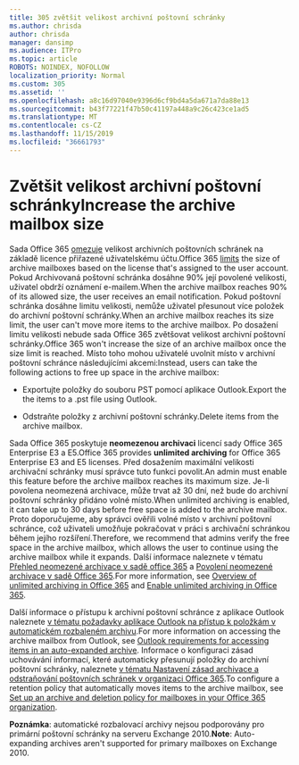 ```yaml
---
title: 305 zvětšit velikost archivní poštovní schránky
ms.author: chrisda
author: chrisda
manager: dansimp
ms.audience: ITPro
ms.topic: article
ROBOTS: NOINDEX, NOFOLLOW
localization_priority: Normal
ms.custom: 305
ms.assetid: ''
ms.openlocfilehash: a8c16d97040e9396d6cf9bd4a5da671a7da88e13
ms.sourcegitcommit: b43f77221f47b50c41197a448a9c26c423ce1ad5
ms.translationtype: MT
ms.contentlocale: cs-CZ
ms.lasthandoff: 11/15/2019
ms.locfileid: "36661793"
---
```

# <a name="increase-the-archive-mailbox-size"></a><span data-ttu-id="4fed4-102">Zvětšit velikost archivní poštovní schránky</span><span class="sxs-lookup"><span data-stu-id="4fed4-102">Increase the archive mailbox size</span></span>

<span data-ttu-id="4fed4-103">Sada Office 365 [omezuje](https://docs.microsoft.com/office365/servicedescriptions/exchange-online-service-description/exchange-online-limits#mailbox-storage-limits) velikost archivních poštovních schránek na základě licence přiřazené uživatelskému účtu.</span><span class="sxs-lookup"><span data-stu-id="4fed4-103">Office 365 [limits](https://docs.microsoft.com/office365/servicedescriptions/exchange-online-service-description/exchange-online-limits#mailbox-storage-limits) the size of archive mailboxes based on the license that's assigned to the user account.</span></span> <span data-ttu-id="4fed4-104">Pokud Archivovaná poštovní schránka dosáhne 90% její povolené velikosti, uživatel obdrží oznámení e-mailem.</span><span class="sxs-lookup"><span data-stu-id="4fed4-104">When the archive mailbox reaches 90% of its allowed size, the user receives an email notification.</span></span> <span data-ttu-id="4fed4-105">Pokud poštovní schránka dosáhne limitu velikosti, nemůže uživatel přesunout více položek do archivní poštovní schránky.</span><span class="sxs-lookup"><span data-stu-id="4fed4-105">When an archive mailbox reaches its size limit, the user can't move more items to the archive mailbox.</span></span> <span data-ttu-id="4fed4-106">Po dosažení limitu velikosti nebude sada Office 365 zvětšovat velikost archivní poštovní schránky.</span><span class="sxs-lookup"><span data-stu-id="4fed4-106">Office 365 won't increase the size of an archive mailbox once the size limit is reached.</span></span> <span data-ttu-id="4fed4-107">Místo toho mohou uživatelé uvolnit místo v archivní poštovní schránce následujícími akcemi:</span><span class="sxs-lookup"><span data-stu-id="4fed4-107">Instead, users can take the following actions to free up space in the archive mailbox:</span></span>

- <span data-ttu-id="4fed4-108">Exportujte položky do souboru PST pomocí aplikace Outlook.</span><span class="sxs-lookup"><span data-stu-id="4fed4-108">Export the the items to a .pst file using Outlook.</span></span>

- <span data-ttu-id="4fed4-109">Odstraňte položky z archivní poštovní schránky.</span><span class="sxs-lookup"><span data-stu-id="4fed4-109">Delete items from the archive mailbox.</span></span>

<span data-ttu-id="4fed4-110">Sada Office 365 poskytuje **neomezenou archivaci** licencí sady Office 365 Enterprise E3 a E5.</span><span class="sxs-lookup"><span data-stu-id="4fed4-110">Office 365 provides **unlimited archiving** for Office 365 Enterprise E3 and E5 licenses.</span></span> <span data-ttu-id="4fed4-111">Před dosažením maximální velikosti archivační schránky musí správce tuto funkci povolit.</span><span class="sxs-lookup"><span data-stu-id="4fed4-111">An admin must enable this feature before the archive mailbox reaches its maximum size.</span></span> <span data-ttu-id="4fed4-112">Je-li povolena neomezená archivace, může trvat až 30 dní, než bude do archivní poštovní schránky přidáno volné místo.</span><span class="sxs-lookup"><span data-stu-id="4fed4-112">When unlimited archiving is enabled, it can take up to 30 days before free space is added to the archive mailbox.</span></span> <span data-ttu-id="4fed4-113">Proto doporučujeme, aby správci ověřili volné místo v archivní poštovní schránce, což uživateli umožňuje pokračovat v práci s archivační schránkou během jejího rozšíření.</span><span class="sxs-lookup"><span data-stu-id="4fed4-113">Therefore, we recommend that admins verify the free space in the archive mailbox, which allows the user to continue using the archive mailbox while it expands.</span></span> <span data-ttu-id="4fed4-114">Další informace naleznete v tématu [Přehled neomezené archivace v sadě office 365](https://docs.microsoft.com/office365/securitycompliance/unlimited-archiving) a [Povolení neomezené archivace v sadě Office 365](https://docs.microsoft.com/office365/securitycompliance/enable-unlimited-archiving).</span><span class="sxs-lookup"><span data-stu-id="4fed4-114">For more information, see [Overview of unlimited archiving in Office 365](https://docs.microsoft.com/office365/securitycompliance/unlimited-archiving) and [Enable unlimited archiving in Office 365](https://docs.microsoft.com/office365/securitycompliance/enable-unlimited-archiving).</span></span>

<span data-ttu-id="4fed4-115">Další informace o přístupu k archivní poštovní schránce z aplikace Outlook naleznete [v tématu požadavky aplikace Outlook na přístup k položkám v automatickém rozbaleném archivu](https://docs.microsoft.com/office365/securitycompliance/unlimited-archiving#outlook-requirements-for-accessing-items-in-an-auto-expanded-archive).</span><span class="sxs-lookup"><span data-stu-id="4fed4-115">For more information on accessing the archive mailbox from Outlook, see [Outlook requirements for accessing items in an auto-expanded archive](https://docs.microsoft.com/office365/securitycompliance/unlimited-archiving#outlook-requirements-for-accessing-items-in-an-auto-expanded-archive).</span></span> <span data-ttu-id="4fed4-116">Informace o konfiguraci zásad uchovávání informací, které automaticky přesunují položky do archivní poštovní schránky, naleznete [v tématu Nastavení zásad archivace a odstraňování poštovních schránek v organizaci Office 365](https://docs.microsoft.com/office365/securitycompliance/set-up-an-archive-and-deletion-policy-for-mailboxes).</span><span class="sxs-lookup"><span data-stu-id="4fed4-116">To configure a retention policy that automatically moves items to the archive mailbox, see [Set up an archive and deletion policy for mailboxes in your Office 365 organization](https://docs.microsoft.com/office365/securitycompliance/set-up-an-archive-and-deletion-policy-for-mailboxes).</span></span>

<span data-ttu-id="4fed4-117">**Poznámka**: automatické rozbalovací archivy nejsou podporovány pro primární poštovní schránky na serveru Exchange 2010.</span><span class="sxs-lookup"><span data-stu-id="4fed4-117">**Note**: Auto-expanding archives aren't supported for primary mailboxes on Exchange 2010.</span></span>
